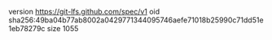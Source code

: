 version https://git-lfs.github.com/spec/v1
oid sha256:49ba04b77ab8002a0429771344095746aefe71018b25990c71dd51e1eb78279c
size 1055
